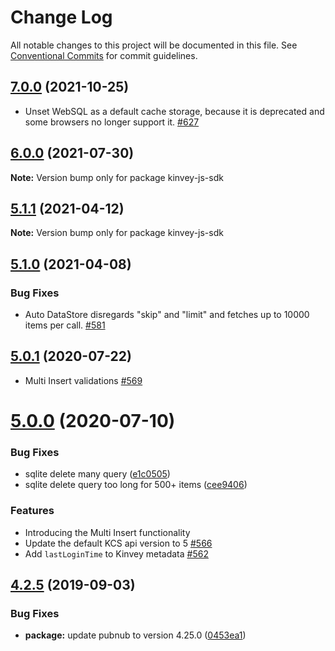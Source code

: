 # Change Log

All notable changes to this project will be documented in this file.
See [Conventional Commits](https://conventionalcommits.org) for commit guidelines.

## [7.0.0](https://github.com/Kinvey/js-sdk/compare/kinvey-html5-sdk@6.0.0...kinvey-html5-sdk@7.0.0) (2021-10-25)

* Unset WebSQL as a default cache storage, because it is deprecated and some browsers no longer support it. [#627](https://github.com/Kinvey/js-sdk/pull/627)





## [6.0.0](https://github.com/Kinvey/js-sdk/compare/kinvey-html5-sdk@5.1.1...kinvey-html5-sdk@6.0.0) (2021-07-30)

**Note:** Version bump only for package kinvey-js-sdk





## [5.1.1](https://github.com/Kinvey/js-sdk/compare/kinvey-html5-sdk@5.1.0...kinvey-html5-sdk@5.1.1) (2021-04-12)

**Note:** Version bump only for package kinvey-js-sdk





## [5.1.0](https://github.com/Kinvey/js-sdk/compare/kinvey-html5-sdk@5.0.1...kinvey-html5-sdk@5.1.0) (2021-04-08)

### Bug Fixes

* Auto DataStore disregards "skip" and "limit" and fetches up to 10000 items per call. [#581](https://github.com/Kinvey/js-sdk/pull/581)





## [5.0.1](https://github.com/Kinvey/js-sdk/compare/kinvey-html5-sdk@5.0.0...kinvey-html5-sdk@5.0.1) (2020-07-22)

* Multi Insert validations [#569](https://github.com/Kinvey/js-sdk/pull/569)





# [5.0.0](https://github.com/Kinvey/js-sdk/compare/kinvey-html5-sdk@4.2.5...kinvey-html5-sdk@5.0.0) (2020-07-10)


### Bug Fixes

* sqlite delete many query ([e1c0505](https://github.com/Kinvey/js-sdk/commit/e1c0505))
* sqlite delete query too long for 500+ items ([cee9406](https://github.com/Kinvey/js-sdk/commit/cee9406))


### Features

* Introducing the Multi Insert functionality
* Update the default KCS api version to 5 [#566](https://github.com/Kinvey/js-sdk/pull/566)
* Add `lastLoginTime` to Kinvey metadata [#562](https://github.com/Kinvey/js-sdk/pull/562)





## [4.2.5](https://github.com/Kinvey/js-sdk/compare/kinvey-html5-sdk@4.2.3...kinvey-html5-sdk@4.2.5) (2019-09-03)


### Bug Fixes

* **package:** update pubnub to version 4.25.0 ([0453ea1](https://github.com/Kinvey/js-sdk/commit/0453ea1))
